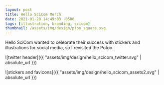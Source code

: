 ```yaml
---
layout: post
title: Hello SciCom Merch
date: 2021-01-28 14:49:03 -0500
tags: [illustration, branding, scicom]
thumbnail: /assets/img/design/ptoo_square.svg
---
```


Hello SciCom wanted to celebrate their success with stickers and illustrations for social media, so I revisited the Potoo.

![twitter header]({{ "assets/img/design/hello_scicom_twitter.svg" | absolute_url }}) 

![stickers and favicons]({{ "assets/img/design/hello_scicom_assets2.svg" | absolute_url }}) 
